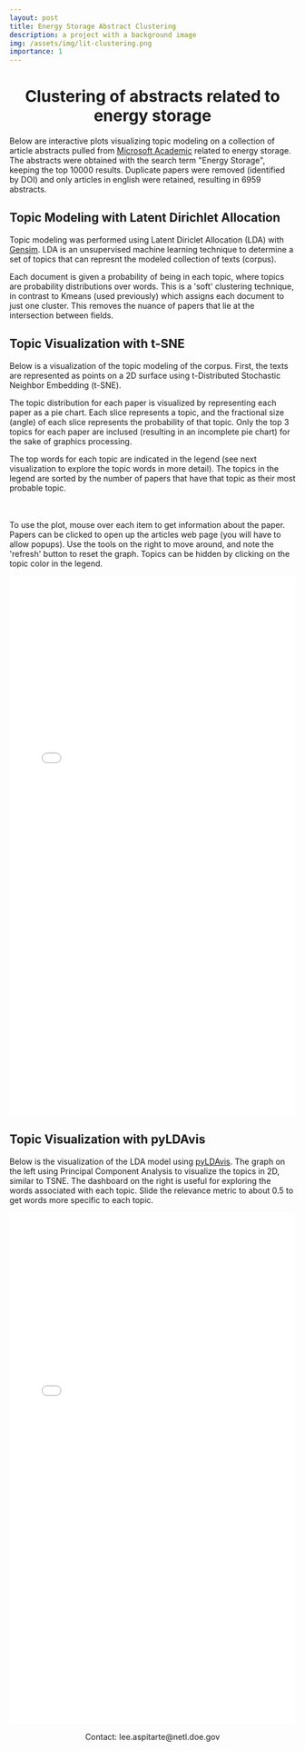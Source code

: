 ```yaml
---
layout: post
title: Energy Storage Abstract Clustering
description: a project with a background image
img: /assets/img/lit-clustering.png
importance: 1
---
```


<head>
  <style>

  .column {
    float: left;
  }

  /* Clear floats after the columns */
  .row:after {
    content: "";
    display: table;
    clear: both;

  }
  </style>
      
</head>

<body>

<h1>
  <center>Clustering of abstracts related to energy storage</center>
</h1>

<p>
  Below are interactive plots visualizing topic modeling on a collection of article abstracts pulled from <a href=https://academic.microsoft.com/home>Microsoft Academic</a> related to energy storage.   The abstracts were obtained with the search term "Energy Storage", keeping the top 10000 results. Duplicate papers were removed (identified by DOI) and only articles in english were retained, resulting in 6959 abstracts.
</p>

<h2>
  Topic Modeling with Latent Dirichlet Allocation
</h2>

<p>
  Topic modeling was performed using Latent Diriclet Allocation (LDA) with <a href=https://radimrehurek.com/gensim/>Gensim</a>. LDA is an unsupervised machine learning technique to determine a set of topics that can represnt the modeled collection of texts (corpus). 

  Each document is given a probability of being in each topic, where topics are probability distributions over words. This is a 'soft' clustering technique, in contrast to Kmeans (used previously) which assigns each document to just one cluster. This removes the nuance of papers that lie at the intersection between fields.
</p>

<h2> Topic Visualization with t-SNE </h2>

<p>
  Below is a visualization of the topic modeling of the corpus. First, the texts are represented as points on a 2D surface using t-Distributed Stochastic Neighbor Embedding (t-SNE). 

  The topic distribution for each paper is visualized by representing each paper as a pie chart. Each slice represents a topic, and the fractional size (angle) of each slice represents the probability of that topic. Only the top 3 topics for each paper are inclused (resulting in an incomplete pie chart) for the sake of graphics processing. 

  The top words for each topic are indicated in the legend (see next visualization to explore the topic words in more detail). The topics in the legend are sorted by the number of papers that have that topic as their most probable topic.

  <br><br>
  To use the plot, mouse over each item to get information about the paper. Papers can be clicked to open up the articles web page (you will have to allow popups). Use the tools on the right to move around, and note the 'refresh' button to reset the graph. Topics can be hidden by clicking on the topic color in the legend.
</p>


<div class="row">

  <embed type="text/html" src="wedgeplot.html" style="width:100%" height=950> 


</div>

<h2> Topic Visualization with pyLDAvis </h2>

<p>

  Below is the visualization of the LDA model using <a href=https://github.com/bmabey/pyLDAvis>pyLDAvis</a>. The graph on the left using Principal Component Analysis to visualize the topics in 2D, similar to TSNE. The dashboard on the right is useful for exploring the words associated with each topic. Slide the relevance metric to about 0.5 to get words more specific to each topic. 

</p>


<div class="row">
<embed type="text/html" src="lda_model.html" style="width:100%" height=900> 
</div>


<p>
  <center>Contact: lee.aspitarte@netl.doe.gov</center>
</p>

<!-- <h1> Model Parameters</h1>

<p>
  Bigram modeling parameters: {'min_count': 5, 'threshold': 100}
  <br>
  Num Bigrams: 887, Total Words: 21966, Bigram Fraction: 0.04
  <br>
  LDA modeling paramters: {'alpha': 0.3, 'eta': 0.1, 'num_topics': 20, 'passes': 5}

</p> -->


</body>